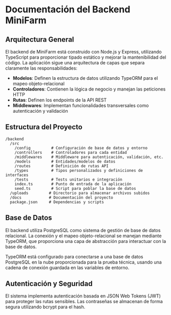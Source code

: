 # Documentación del Backend MiniFarm

## Arquitectura General

El backend de MiniFarm está construido con Node.js y Express, utilizando TypeScript para proporcionar tipado estático y mejorar la mantenibilidad del código. La aplicación sigue una arquitectura de capas que separa claramente las responsabilidades:

- **Modelos**: Definen la estructura de datos utilizando TypeORM para el mapeo objeto-relacional
- **Controladores**: Contienen la lógica de negocio y manejan las peticiones HTTP
- **Rutas**: Definen los endpoints de la API REST
- **Middlewares**: Implementan funcionalidades transversales como autenticación y validación

## Estructura del Proyecto

```
/backend
  /src
    /config         # Configuración de base de datos y entorno
    /controllers    # Controladores para cada entidad
    /middlewares    # Middleware para autenticación, validación, etc.
    /models         # Entidades/modelos de datos
    /routes         # Definición de rutas API
    /types          # Tipos personalizados y definiciones de interfaces
    /tests          # Tests unitarios e integración
    index.ts        # Punto de entrada de la aplicación
    seed.ts         # Script para poblar la base de datos
  /uploads         # Directorio para almacenar archivos subidos
  /docs            # Documentación del proyecto
  package.json     # Dependencias y scripts
```

## Base de Datos

El backend utiliza PostgreSQL como sistema de gestión de base de datos relacional. La conexión y el mapeo objeto-relacional se manejan mediante TypeORM, que proporciona una capa de abstracción para interactuar con la base de datos.

TypeORM está configurado para conectarse a una base de datos PostgreSQL en la nube proporcionada para la prueba técnica, usando una cadena de conexión guardada en las variables de entorno.

## Autenticación y Seguridad

El sistema implementa autenticación basada en JSON Web Tokens (JWT) para proteger las rutas sensibles. Las contraseñas se almacenan de forma segura utilizando bcrypt para el hash. 